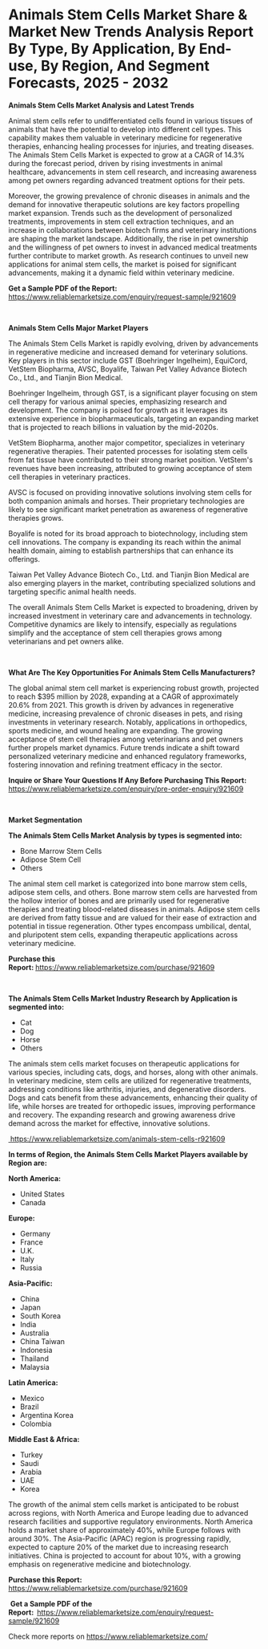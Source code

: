 <p><h1>Animals Stem Cells Market Share & Market New Trends Analysis Report By Type, By Application, By End-use, By Region, And Segment Forecasts, 2025 - 2032</h1></p><p><strong>Animals Stem Cells Market Analysis and Latest Trends</strong></p>
<p><p>Animal stem cells refer to undifferentiated cells found in various tissues of animals that have the potential to develop into different cell types. This capability makes them valuable in veterinary medicine for regenerative therapies, enhancing healing processes for injuries, and treating diseases. The Animals Stem Cells Market is expected to grow at a CAGR of 14.3% during the forecast period, driven by rising investments in animal healthcare, advancements in stem cell research, and increasing awareness among pet owners regarding advanced treatment options for their pets.</p><p>Moreover, the growing prevalence of chronic diseases in animals and the demand for innovative therapeutic solutions are key factors propelling market expansion. Trends such as the development of personalized treatments, improvements in stem cell extraction techniques, and an increase in collaborations between biotech firms and veterinary institutions are shaping the market landscape. Additionally, the rise in pet ownership and the willingness of pet owners to invest in advanced medical treatments further contribute to market growth. As research continues to unveil new applications for animal stem cells, the market is poised for significant advancements, making it a dynamic field within veterinary medicine.</p></p>
<p><strong>Get a Sample PDF of the Report:&nbsp;</strong> <a href="https://www.reliablemarketsize.com/enquiry/request-sample/921609?utm_campaign=2749&utm_medium=2&utm_source=Github&utm_content=ia&utm_term=07032025&utm_id=animals-stem-cells">https://www.reliablemarketsize.com/enquiry/request-sample/921609</a></p>
<p>&nbsp;</p>
<p><strong>Animals Stem Cells Major Market Players</strong></p>
<p><p>The Animals Stem Cells Market is rapidly evolving, driven by advancements in regenerative medicine and increased demand for veterinary solutions. Key players in this sector include GST (Boehringer Ingelheim), EquiCord, VetStem Biopharma, AVSC, Boyalife, Taiwan Pet Valley Advance Biotech Co., Ltd., and Tianjin Bion Medical. </p><p>Boehringer Ingelheim, through GST, is a significant player focusing on stem cell therapy for various animal species, emphasizing research and development. The company is poised for growth as it leverages its extensive experience in biopharmaceuticals, targeting an expanding market that is projected to reach billions in valuation by the mid-2020s.</p><p>VetStem Biopharma, another major competitor, specializes in veterinary regenerative therapies. Their patented processes for isolating stem cells from fat tissue have contributed to their strong market position. VetStem's revenues have been increasing, attributed to growing acceptance of stem cell therapies in veterinary practices.</p><p>AVSC is focused on providing innovative solutions involving stem cells for both companion animals and horses. Their proprietary technologies are likely to see significant market penetration as awareness of regenerative therapies grows.</p><p>Boyalife is noted for its broad approach to biotechnology, including stem cell innovations. The company is expanding its reach within the animal health domain, aiming to establish partnerships that can enhance its offerings.</p><p>Taiwan Pet Valley Advance Biotech Co., Ltd. and Tianjin Bion Medical are also emerging players in the market, contributing specialized solutions and targeting specific animal health needs.</p><p>The overall Animals Stem Cells Market is expected to broadening, driven by increased investment in veterinary care and advancements in technology. Competitive dynamics are likely to intensify, especially as regulations simplify and the acceptance of stem cell therapies grows among veterinarians and pet owners alike.</p></p>
<p>&nbsp;</p>
<p><strong>What Are The Key Opportunities For Animals Stem Cells Manufacturers?</strong></p>
<p><p>The global animal stem cell market is experiencing robust growth, projected to reach $395 million by 2028, expanding at a CAGR of approximately 20.6% from 2021. This growth is driven by advances in regenerative medicine, increasing prevalence of chronic diseases in pets, and rising investments in veterinary research. Notably, applications in orthopedics, sports medicine, and wound healing are expanding. The growing acceptance of stem cell therapies among veterinarians and pet owners further propels market dynamics. Future trends indicate a shift toward personalized veterinary medicine and enhanced regulatory frameworks, fostering innovation and refining treatment efficacy in the sector.</p></p>
<p><strong>Inquire or Share Your Questions If Any Before Purchasing This Report:</strong> <a href="https://www.reliablemarketsize.com/enquiry/pre-order-enquiry/921609?utm_campaign=2749&utm_medium=2&utm_source=Github&utm_content=ia&utm_term=07032025&utm_id=animals-stem-cells">https://www.reliablemarketsize.com/enquiry/pre-order-enquiry/921609</a></p>
<p>&nbsp;</p>
<p><strong>Market Segmentation</strong></p>
<p><strong>The Animals Stem Cells Market Analysis by types is segmented into:</strong></p>
<p><ul><li>Bone Marrow Stem Cells</li><li>Adipose Stem Cell</li><li>Others</li></ul></p>
<p><p>The animal stem cell market is categorized into bone marrow stem cells, adipose stem cells, and others. Bone marrow stem cells are harvested from the hollow interior of bones and are primarily used for regenerative therapies and treating blood-related diseases in animals. Adipose stem cells are derived from fatty tissue and are valued for their ease of extraction and potential in tissue regeneration. Other types encompass umbilical, dental, and pluripotent stem cells, expanding therapeutic applications across veterinary medicine.</p></p>
<p><strong>Purchase this Report:&nbsp;</strong><a href="https://www.reliablemarketsize.com/purchase/921609?utm_campaign=2749&utm_medium=2&utm_source=Github&utm_content=ia&utm_term=07032025&utm_id=animals-stem-cells">https://www.reliablemarketsize.com/purchase/921609</a></p>
<p>&nbsp;</p>
<p><strong>The Animals Stem Cells Market Industry Research by Application is segmented into:</strong></p>
<p><ul><li>Cat</li><li>Dog</li><li>Horse</li><li>Others</li></ul></p>
<p><p>The animals stem cells market focuses on therapeutic applications for various species, including cats, dogs, and horses, along with other animals. In veterinary medicine, stem cells are utilized for regenerative treatments, addressing conditions like arthritis, injuries, and degenerative disorders. Dogs and cats benefit from these advancements, enhancing their quality of life, while horses are treated for orthopedic issues, improving performance and recovery. The expanding research and growing awareness drive demand across the market for effective, innovative solutions.</p></p>
<p><a href="https://www.reliablemarketsize.com/animals-stem-cells-r921609?utm_campaign=2749&utm_medium=2&utm_source=Github&utm_content=ia&utm_term=07032025&utm_id=animals-stem-cells">&nbsp;https://www.reliablemarketsize.com/animals-stem-cells-r921609</a></p>
<p><strong>In terms of Region, the Animals Stem Cells Market Players available by Region are:</strong></p>
<p>
    <p> <strong> North America: </strong>
        <ul>
            <li>United States</li>
            <li>Canada</li>
        </ul>
        </p> 
    <p> <strong> Europe: </strong>
        <ul>
            <li>Germany</li>
            <li>France</li>
            <li>U.K.</li>
            <li>Italy</li>
            <li>Russia</li>
        </ul>
        </p> 
    <p> <strong> Asia-Pacific: </strong>
        <ul>
            <li>China</li>
            <li>Japan</li>
            <li>South Korea</li>
            <li>India</li>
            <li>Australia</li>
            <li>China Taiwan</li>
            <li>Indonesia</li>
            <li>Thailand</li>
            <li>Malaysia</li>
        </ul>
        </p> 
    <p> <strong> Latin America: </strong>
        <ul>
            <li>Mexico</li>
            <li>Brazil</li>
            <li>Argentina Korea</li>
            <li>Colombia</li>
        </ul>
        </p> 
    <p> <strong> Middle East & Africa: </strong>
        <ul>
            <li>Turkey</li>
            <li>Saudi</li>
            <li>Arabia</li>
            <li>UAE</li>
            <li>Korea</li>
        </ul>
    </p>
    </p>
<p><p>The growth of the animal stem cells market is anticipated to be robust across regions, with North America and Europe leading due to advanced research facilities and supportive regulatory environments. North America holds a market share of approximately 40%, while Europe follows with around 30%. The Asia-Pacific (APAC) region is progressing rapidly, expected to capture 20% of the market due to increasing research initiatives. China is projected to account for about 10%, with a growing emphasis on regenerative medicine and biotechnology.</p></p>
<p><strong>Purchase this Report: </strong><a href="https://www.reliablemarketsize.com/purchase/921609?utm_campaign=2749&utm_medium=2&utm_source=Github&utm_content=ia&utm_term=07032025&utm_id=animals-stem-cells">https://www.reliablemarketsize.com/purchase/921609</a></p>
<p>&nbsp;<strong>Get a Sample PDF of the Report:&nbsp;&nbsp;</strong><a href="https://www.reliablemarketsize.com/enquiry/request-sample/921609?utm_campaign=2749&utm_medium=2&utm_source=Github&utm_content=ia&utm_term=07032025&utm_id=animals-stem-cells">https://www.reliablemarketsize.com/enquiry/request-sample/921609</a></p>
<p><strong></strong></p>
<p>Check more reports on <a href="https://www.reliablemarketsize.com/?utm_campaign=2749&utm_medium=2&utm_source=Github&utm_content=ia&utm_term=07032025&utm_id=animals-stem-cells">https://www.reliablemarketsize.com/</a></p>